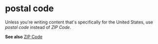 # postal code

Unless you're writing content that's specifically for the United States, use *postal code* instead of *ZIP Code*.

**See also** [ZIP Code](https://worldready.cloudapp.net/Styleguide/Read?id=2700&topicid=35633)
